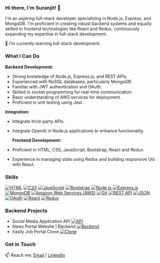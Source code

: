 ### Hi there, I'm Suranjit! 👋

I'm an aspiring full-stack developer specializing in Node.js, Express, and MongoDB. I'm proficient in creating robust backend systems and equally skilled in frontend technologies like React and Redux, continuously expanding my expertise in full-stack development.

🌱 I’m currently learning full-stack development.

### What I Can Do

**Backend Development:**
- Strong knowledge of Node.js, Express.js, and REST APIs.
- Experienced with NoSQL databases, particularly MongoDB.
- Familiar with JWT authentication and OAuth.
- Skilled in socket programming for real-time communication.
- Basic understanding of AWS services for deployment.
- Proficient in unit testing using Jest.

**Integration:**
- Integrate third-party APIs.
- Integrate OpenAI in Node.js applications to enhance functionality.

  **Frontend Development:**
- Proficient in HTML, CSS, JavaScript, Bootstrap, React and Redux.
- Experience in managing state using Redux and building responsive UIs with React.

### Skills

[![HTML](https://img.shields.io/badge/HTML5-orange?style=for-the-badge&logo=html5&logoColor=white)](https://developer.mozilla.org/en-US/docs/Web/HTML)
[![CSS](https://img.shields.io/badge/CSS3-blue?style=for-the-badge&logo=css3&logoColor=white)](https://developer.mozilla.org/en-US/docs/Web/CSS)
[![JavaScript](https://img.shields.io/badge/JavaScript-yellow?style=for-the-badge&logo=javascript&logoColor=black)](https://developer.mozilla.org/en-US/docs/Web/JavaScript)
[![Bootstrap](https://img.shields.io/badge/Bootstrap-purple?style=for-the-badge&logo=bootstrap&logoColor=white)](https://getbootstrap.com/)
[![Node.js](https://img.shields.io/badge/Node.js-green?style=for-the-badge&logo=node.js&logoColor=white)](https://nodejs.org/)
[![Express.js](https://img.shields.io/badge/Express.js-black?style=for-the-badge&logo=express&logoColor=white)](https://expressjs.com/)
[![MongoDB](https://img.shields.io/badge/MongoDB-green?style=for-the-badge&logo=mongodb&logoColor=white)](https://www.mongodb.com/)
[![Amazon Web Services (AWS)](https://img.shields.io/badge/AWS-yellow?style=for-the-badge&logo=amazon-aws&logoColor=white)](https://aws.amazon.com/)
[![Git](https://img.shields.io/badge/Git-red?style=for-the-badge&logo=git&logoColor=white)](https://git-scm.com/)
[![REST API](https://img.shields.io/badge/REST_API-lightgrey?style=for-the-badge&logo=api&logoColor=white)](https://restfulapi.net/)
[![JSON](https://img.shields.io/badge/JSON-black?style=for-the-badge&logo=json&logoColor=white)](https://www.json.org/)
[![OAuth](https://img.shields.io/badge/OAuth-blue?style=for-the-badge&logo=oauth&logoColor=white)](https://oauth.net/)
[![React](https://img.shields.io/badge/React-blue?style=for-the-badge&logo=react&logoColor=white)](https://reactjs.org/)
[![Redux](https://img.shields.io/badge/Redux-purple?style=for-the-badge&logo=redux&logoColor=white)](https://redux.js.org/)


### Backend Projects

- Social Media Application API [![API](https://img.shields.io/badge/Social_Media_API-Project-blue?style=for-the-badge)](https://github.com/suranjit231/SocialMedia-Api-nodeJs-Mongodb.git)
- News Portal Website | Backend [![Backend](https://img.shields.io/badge/News_Portal_Backend-Project-red?style=for-the-badge)](https://github.com/suranjit231/news-portal.git)
- Easily Job Portal Clone [![Clone](https://img.shields.io/badge/Job_Portal_Clone-Project-green?style=for-the-badge)](https://github.com/suranjit231/Easily-Clone-backend.git)


### Get in Touch

📫 Reach me: [Email](mailto:namasudrasuranjit164@gmail.com) | [LinkedIn](https://www.linkedin.com/in/suranjit231/)
